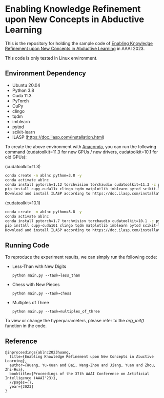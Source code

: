 

# Enabling Knowledge Refinement upon New Concepts in Abductive Learning

This is the repository for holding the sample code of [Enabling Knowledge Refinement upon New Concepts in Abductive Learning](https://www.lamda.nju.edu.cn/publication/aaai23ablnc.pdf)  in AAAI 2023.

This code is only tested in Linux environment.

## Environment Dependency

- Ubuntu 20.04
- Python 3.8
- Cuda 11.3
- PyTorch
- CuPy
- clingo
- tqdm
- imblearn
- pytod
- scikit-learn
- ILASP (https://doc.ilasp.com/installation.html)

To create the above environment with [Anaconda](https://www.anaconda.com/products/distribution), you can run the following command (cudatoolkit=11.3 for new GPUs / new drivers, cudatoolkit=10.1 for old GPUs):

(cudatoolkit=11.3)

```bash
conda create -n ablnc python=3.8 -y
conda activate ablnc
conda install pytorch=1.12 torchvision torchaudio cudatoolkit=11.3 -c pytorch
pip install cupy-cuda11x clingo tqdm matplotlib imblearn pytod scikit-learn
Download and install ILASP according to https://doc.ilasp.com/installation.html and copy './ILASP' to current path
```

(cudatoolkit=10.1)

```bash
conda create -n ablnc python=3.8 -y
conda activate ablnc
conda install pytorch=1.7 torchvision torchaudio cudatoolkit=10.1 -c pytorch
pip install cupy-cuda101 clingo tqdm matplotlib imblearn pytod scikit-learn
Download and install ILASP according to https://doc.ilasp.com/installation.html and copy './ILASP' to current path
```

## Running Code

To reproduce the experiment results, we can simply run the following code:

- Less-Than with New Digits

  ```
  python main.py --task=less_than
  ```

- Chess with New Pieces

  ```
  python main.py --task=chess
  ```

- Multiples of Three

  ```
  python main.py --task=multiples_of_three
  ```

To view or change the hyperparameters, please refer to the *arg_init()* function in the code.

## Reference

```
@inproceedings{ablnc2023huang,
  title={Enabling Knowledge Refinement upon New Concepts in Abuctive Learning},
  author={Huang, Yu-Xuan and Dai, Wang-Zhou and Jiang, Yuan and Zhou, Zhi-Hua},
  booktitle={Proceedings of the 37th AAAI Conference on Artificial Intelligence (AAAI'23)},
  //pages={},
  year={2023}
}
```

